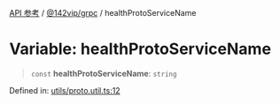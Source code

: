 [API 参考](../../../index.md) / [@142vip/grpc](../index.md) / healthProtoServiceName

# Variable: healthProtoServiceName

> `const` **healthProtoServiceName**: `string`

Defined in: [utils/proto.util.ts:12](https://github.com/142vip/core-x/blob/15d5bc9ef4bece78c0e60bdf074a2d245f625100/packages/grpc/src/utils/proto.util.ts#L12)
